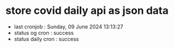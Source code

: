 # store covid daily api as json data

- last cronjob : Sunday, 09 June 2024 13:13:27
- status og cron : success
- status daily cron : success
      
      